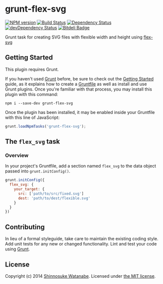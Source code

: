 # grunt-flex-svg

[![NPM version](https://badge.fury.io/js/grunt-flex-svg.png)](http://badge.fury.io/js/grunt-flex-svg)
[![Build Status](https://travis-ci.org/shinnn/grunt-flex-svg.png?branch=master)](https://travis-ci.org/shinnn/grunt-flex-svg)
[![Dependency Status](https://david-dm.org/shinnn/grunt-flex-svg.png)](https://david-dm.org/shinnn/grunt-flex-svg)
[![devDependency Status](https://david-dm.org/shinnn/grunt-flex-svg/dev-status.png)](https://david-dm.org/shinnn/grunt-flex-svg#info=devDependencies)
[![Bitdeli Badge](https://d2weczhvl823v0.cloudfront.net/shinnn/grunt-flex-svg/trend.png)](https://bitdeli.com/free "Bitdeli Badge")

Grunt task for creating SVG files with flexible width and height using [flex-svg](https://github.com/shinnn/node-flex-svg)

## Getting Started

This plugin requires Grunt.

If you haven't used [Grunt](http://gruntjs.com/) before, be sure to check out the [Getting Started](http://gruntjs.com/getting-started) guide, as it explains how to create a [Gruntfile](http://gruntjs.com/sample-gruntfile) as well as install and use Grunt plugins. Once you're familiar with that process, you may install this plugin with this command:

```shell
npm i --save-dev grunt-flex-svg
```

Once the plugin has been installed, it may be enabled inside your Gruntfile with this line of JavaScript:

```javascript
grunt.loadNpmTasks('grunt-flex-svg');
```

## The `flex_svg` task

### Overview

In your project's Gruntfile, add a section named `flex_svg` to the data object passed into `grunt.initConfig()`.

```javascript
grunt.initConfig({
  flex_svg: {
    your_target: {
      src: ['path/to/src/fixed.svg']
      dest: 'path/to/dest/flexible.svg'
    }
  }
})
```

## Contributing

In lieu of a formal styleguide, take care to maintain the existing coding style. Add unit tests for any new or changed functionality. Lint and test your code using [Grunt](http://gruntjs.com/).

## License

Copyright (c) 2014 [Shinnosuke Watanabe](https://github.com/shinnn).
Licensed under [the MIT license](./LICENSE).
